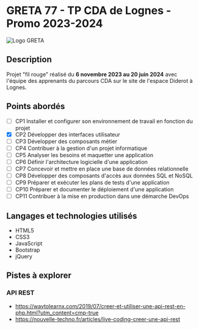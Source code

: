 # GRETA 77 - TP CDA de Lognes - Promo 2023-2024

![Logo GRETA](https://www.forpro-creteil.org/images/greta77.png)

## Description
Projet "fil rouge" réalisé du **6 novembre 2023 au 20 juin 2024** avec l'équipe des apprenants du parcours CDA sur le site de l'espace Diderot à Lognes.

## Points abordés
- [ ] CP1 Installer et configurer son environnement de travail en fonction du projet
- [x] CP2 Développer des interfaces utilisateur
- [ ] CP3 Développer des composants métier
- [ ] CP4 Contribuer à la gestion d'un projet informatique
- [ ] CP5 Analyser les besoins et maquetter une application
- [ ] CP6 Définir l'architecture logicielle d'une application
- [ ] CP7 Concevoir et mettre en place une base de données relationnelle
- [ ] CP8 Développer des composants d'accès aux données SQL et NoSQL
- [ ] CP9 Préparer et exécuter les plans de tests d'une application
- [ ] CP10 Préparer et documenter le déploiement d'une application
- [ ] CP11 Contribuer à la mise en production dans une démarche DevOps

## Langages et technologies utilisés
+ HTML5
+ CSS3
+ JavaScript
+ Bootstrap
+ jQuery

## Pistes à explorer

### API REST

+ https://waytolearnx.com/2019/07/creer-et-utiliser-une-api-rest-en-php.html?utm_content=cmp-true
+ https://nouvelle-techno.fr/articles/live-coding-creer-une-api-rest